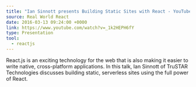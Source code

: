 ```yaml
---
title: "Ian Sinnott presents Building Static Sites with React - YouTube"
source: Real World React
date: 2016-03-13 09:24:00 +0000
link: https://www.youtube.com/watch?v=_1k2HEPH6fY
type: Presentation
tool:
  - reactjs
---
```

React.js is an exciting technology for the web that is also making it easier to write native, cross-platform applications. In this talk, Ian Sinnott of TruSTAR Technologies discusses building static, serverless sites using the full power of React.





